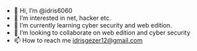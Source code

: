 - 👋 Hi, I’m @idris6060
- 👀 I’m interested in net, hacker etc.
- 🌱 I’m currently learning cyber security and web edition.
- 💞️ I’m looking to collaborate on web edition and cyber security
- 📫 How to reach me idrisgezer12@gmail.com

<!---
idris6060/idris6060 is a ✨ special ✨ repository because its `README.md` (this file) appears on your GitHub profile.
You can click the Preview link to take a look at your changes.
--->
